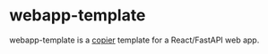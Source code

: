# webapp-template

webapp-template is a
[copier](https://copier.readthedocs.io/en/stable/) template for a
React/FastAPI web app.
